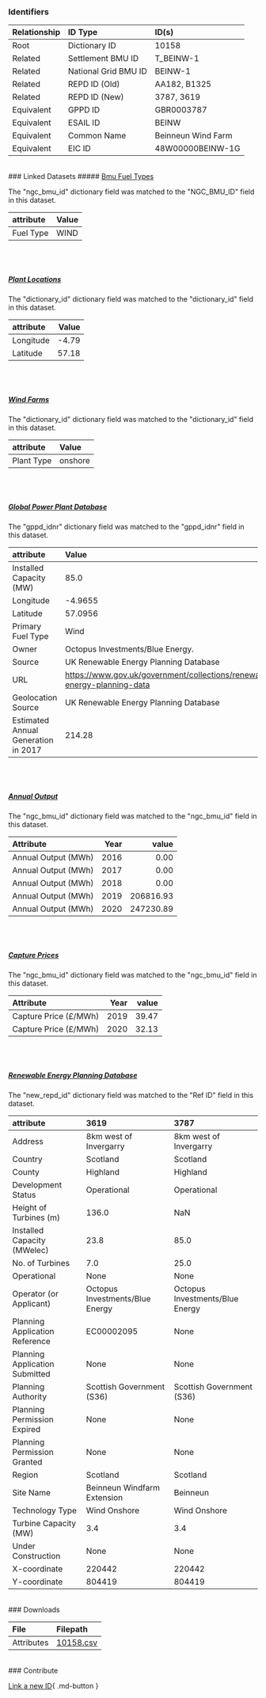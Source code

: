 ### Identifiers

| Relationship   | ID Type              | ID(s)              |
|:---------------|:---------------------|:-------------------|
| Root           | Dictionary ID        | 10158              |
| Related        | Settlement BMU ID    | T_BEINW-1          |
| Related        | National Grid BMU ID | BEINW-1            |
| Related        | REPD ID (Old)        | AA182, B1325       |
| Related        | REPD ID (New)        | 3787, 3619         |
| Equivalent     | GPPD ID              | GBR0003787         |
| Equivalent     | ESAIL ID             | BEINW              |
| Equivalent     | Common Name          | Beinneun Wind Farm |
| Equivalent     | EIC ID               | 48W00000BEINW-1G   |

<br>
### Linked Datasets
##### <a href="https://osuked.github.io/Power-Station-Dictionary/datasets/bmu-fuel-types">Bmu Fuel Types</a>



The "ngc_bmu_id" dictionary field was matched to the "NGC_BMU_ID" field in this dataset.

| attribute   | Value   |
|:------------|:--------|
| Fuel Type   | WIND    |

<br><br>
##### <a href="https://osuked.github.io/Power-Station-Dictionary/datasets/plant-locations">Plant Locations</a>



The "dictionary_id" dictionary field was matched to the "dictionary_id" field in this dataset.

| attribute   |   Value |
|:------------|--------:|
| Longitude   |   -4.79 |
| Latitude    |   57.18 |

<br><br>
##### <a href="https://osuked.github.io/Power-Station-Dictionary/datasets/wind-farms">Wind Farms</a>



The "dictionary_id" dictionary field was matched to the "dictionary_id" field in this dataset.

| attribute   | Value   |
|:------------|:--------|
| Plant Type  | onshore |

<br><br>
##### <a href="https://osuked.github.io/Power-Station-Dictionary/datasets/global-power-plant-database">Global Power Plant Database</a>



The "gppd_idnr" dictionary field was matched to the "gppd_idnr" field in this dataset.

| attribute                           | Value                                                                    |
|:------------------------------------|:-------------------------------------------------------------------------|
| Installed Capacity (MW)             | 85.0                                                                     |
| Longitude                           | -4.9655                                                                  |
| Latitude                            | 57.0956                                                                  |
| Primary Fuel Type                   | Wind                                                                     |
| Owner                               | Octopus Investments/Blue Energy.                                         |
| Source                              | UK Renewable Energy Planning Database                                    |
| URL                                 | https://www.gov.uk/government/collections/renewable-energy-planning-data |
| Geolocation Source                  | UK Renewable Energy Planning Database                                    |
| Estimated Annual Generation in 2017 | 214.28                                                                   |

<br><br>
##### <a href="https://osuked.github.io/Power-Station-Dictionary/datasets/annual-output">Annual Output</a>



The "ngc_bmu_id" dictionary field was matched to the "ngc_bmu_id" field in this dataset.

| Attribute           |   Year |     value |
|:--------------------|-------:|----------:|
| Annual Output (MWh) |   2016 |      0.00 |
| Annual Output (MWh) |   2017 |      0.00 |
| Annual Output (MWh) |   2018 |      0.00 |
| Annual Output (MWh) |   2019 | 206816.93 |
| Annual Output (MWh) |   2020 | 247230.89 |

<br><br>
##### <a href="https://osuked.github.io/Power-Station-Dictionary/datasets/capture-prices">Capture Prices</a>



The "ngc_bmu_id" dictionary field was matched to the "ngc_bmu_id" field in this dataset.

| Attribute             |   Year |   value |
|:----------------------|-------:|--------:|
| Capture Price (£/MWh) |   2019 |   39.47 |
| Capture Price (£/MWh) |   2020 |   32.13 |

<br><br>
##### <a href="https://osuked.github.io/Power-Station-Dictionary/datasets/renewable-energy-planning-database">Renewable Energy Planning Database</a>



The "new_repd_id" dictionary field was matched to the "Ref ID" field in this dataset.

| attribute                      | 3619                            | 3787                            |
|:-------------------------------|:--------------------------------|:--------------------------------|
| Address                        | 8km west of Invergarry          | 8km west of Invergarry          |
| Country                        | Scotland                        | Scotland                        |
| County                         | Highland                        | Highland                        |
| Development Status             | Operational                     | Operational                     |
| Height of Turbines (m)         | 136.0                           | NaN                             |
| Installed Capacity (MWelec)    | 23.8                            | 85.0                            |
| No. of Turbines                | 7.0                             | 25.0                            |
| Operational                    | None                            | None                            |
| Operator (or Applicant)        | Octopus Investments/Blue Energy | Octopus Investments/Blue Energy |
| Planning Application Reference | EC00002095                      | None                            |
| Planning Application Submitted | None                            | None                            |
| Planning Authority             | Scottish Government (S36)       | Scottish Government (S36)       |
| Planning Permission Expired    | None                            | None                            |
| Planning Permission Granted    | None                            | None                            |
| Region                         | Scotland                        | Scotland                        |
| Site Name                      | Beinneun Windfarm Extension     | Beinneun                        |
| Technology Type                | Wind Onshore                    | Wind Onshore                    |
| Turbine Capacity (MW)          | 3.4                             | 3.4                             |
| Under Construction             | None                            | None                            |
| X-coordinate                   | 220442                          | 220442                          |
| Y-coordinate                   | 804419                          | 804419                          |


<br>
### Downloads


| File       | Filepath                                                                              |
|:-----------|:--------------------------------------------------------------------------------------|
| Attributes | [10158.csv](https://osuked.github.io/Power-Station-Dictionary/object_attrs/10158.csv) |


<br>
### Contribute

[Link a new ID](https://docs.google.com/forms/d/e/1FAIpQLSc5jRsQ7NgiLLXbwo9PUdwTQyuqbRwThltG56-o6NVSe7E_nw/viewform?usp=pp_url&entry.251912331=10158){ .md-button }